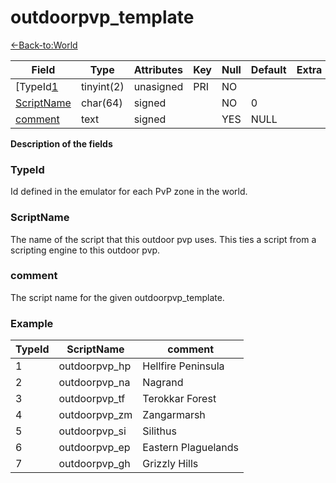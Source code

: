 # outdoorpvp_template

[<-Back-to:World](database-world.md)

| Field           | Type       | Attributes | Key | Null | Default | Extra | Comment |
|-----------------|------------|------------|-----|------|---------|-------|---------|
| [TypeId[1]      | tinyint(2) | unasigned  | PRI | NO   |         |       |         |
| [ScriptName][2] | char(64)   | signed     |     | NO   | 0       |       |         |
| [comment][3]    | text       | signed     |     | YES  | NULL    |       |         |

[1]: #typeid
[2]: #scriptname
[3]: #comment

**Description of the fields**

### TypeId
Id defined in the emulator for each PvP zone in the world.

### ScriptName
The name of the script that this outdoor pvp uses. This ties a script from a scripting engine to this outdoor pvp.

### comment
The script name for the given outdoorpvp_template.

### Example

| TypeId | ScriptName    | comment             |
|--------|---------------|---------------------|
| 1      | outdoorpvp_hp | Hellfire Peninsula  |
| 2      | outdoorpvp_na | Nagrand             |
| 3      | outdoorpvp_tf | Terokkar Forest     |
| 4      | outdoorpvp_zm | Zangarmarsh         |
| 5      | outdoorpvp_si | Silithus            |
| 6      | outdoorpvp_ep | Eastern Plaguelands |
| 7      | outdoorpvp_gh | Grizzly Hills       |
